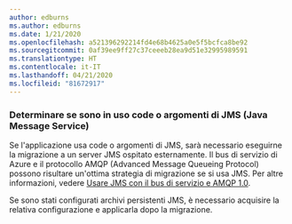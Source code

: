 ```yaml
---
author: edburns
ms.author: edburns
ms.date: 1/21/2020
ms.openlocfilehash: a521396292214fd4e68b4625a0e5f5bcfca8be92
ms.sourcegitcommit: 0af39ee9ff27c37ceeeb28ea9d51e32995989591
ms.translationtype: HT
ms.contentlocale: it-IT
ms.lasthandoff: 04/21/2020
ms.locfileid: "81672917"
---
```

### <a name="determine-whether-java-message-service-jms-queues-or-topics-are-in-use"></a>Determinare se sono in uso code o argomenti di JMS (Java Message Service)

Se l'applicazione usa code o argomenti di JMS, sarà necessario eseguirne la migrazione a un server JMS ospitato esternamente. Il bus di servizio di Azure e il protocollo AMQP (Advanced Message Queueing Protocol) possono risultare un'ottima strategia di migrazione se si usa JMS. Per altre informazioni, vedere [Usare JMS con il bus di servizio e AMQP 1.0](/azure/service-bus-messaging/service-bus-java-how-to-use-jms-api-amqp).

Se sono stati configurati archivi persistenti JMS, è necessario acquisire la relativa configurazione e applicarla dopo la migrazione.
